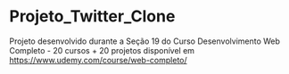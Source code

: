 # Projeto_Twitter_Clone

Projeto desenvolvido durante a Seção 19 do Curso Desenvolvimento Web Completo - 20 cursos + 20 projetos disponível em https://www.udemy.com/course/web-completo/